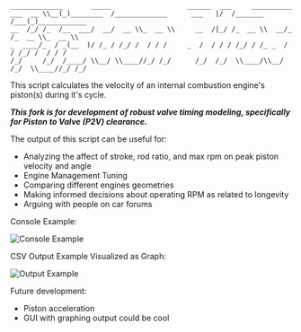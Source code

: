  ```
 _____________       _____                   ______  ___     __________              
 ___  __ \\__(_)________  /_____________      ___   |/  /_______  /___(_)____________ 
 __  /_/ /_  /__  ___/  __/  __ \\_  __ \\     __  /|_/ /_  __ \\  __/_  /_  __ \\_  __ \\
 _  ____/_  / _(__  )/ /_ / /_/ /  / / /     _  /  / / / /_/ / /_ _  / / /_/ /  / / /
 /_/     /_/  /____/ \\__/ \\____//_/ /_/      /_/  /_/  \\____/\\__/ /_/  \\____//_/ /_/ 
 ```

This script calculates the velocity of an internal combustion engine's piston(s) during it's cycle.

***This fork is for development of robust valve timing modeling, specifically for Piston to Valve (P2V) clearance.***

The output of this script can be useful for:
* Analyzing the affect of stroke, rod ratio, and max rpm on peak piston velocity and angle
* Engine Management Tuning
* Comparing different engines geometries
* Making informed decisions about operating RPM as related to longevity
* Arguing with people on car forums


Console Example:

![Console Example](https://github.com/TomBarstow/Piston-Motion-Calc/tree/p2v-update/test_engine.png?raw=true)

CSV Output Example Visualized as Graph:

![Output Example](https://github.com/TomBarstow/Piston-Motion-Calc/tree/p2v-update/test_engine_csv.png?raw=true)


Future development:
* Piston acceleration
* GUI with graphing output could be cool
